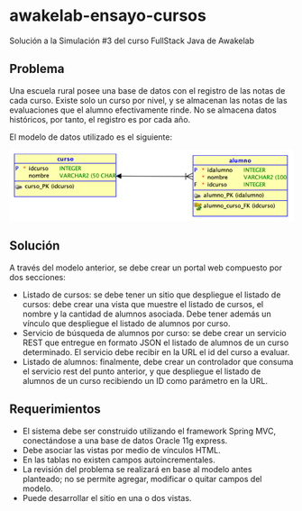 # awakelab-ensayo-cursos

Solución a la Simulación #3 del curso FullStack Java de Awakelab 

## Problema

Una escuela rural posee una base de datos con el registro de las notas de cada curso. Existe solo un curso por nivel, y se almacenan las notas de las evaluaciones que el alumno efectivamente rinde. No se almacena datos históricos, por tanto, el registro es por cada año.

El modelo de datos utilizado es el siguiente:

![Modelo](images/model.png)

## Solución

A través del modelo anterior, se debe crear un portal web compuesto por dos secciones:
 * Listado de cursos: se debe tener un sitio que despliegue el listado de cursos: debe crear una vista que muestre el listado de cursos, el nombre y la cantidad de alumnos asociada. Debe tener además un vínculo que despliegue el listado de alumnos por curso.
 * Servicio de búsqueda de alumnos por curso: se debe crear un servicio REST que entregue en formato JSON el listado de alumnos de un curso determinado. El servicio debe recibir en la URL el id del curso a evaluar.
 * Listado de alumnos: finalmente, debe crear un controlador que consuma el servicio rest del punto anterior, y que despliegue el listado de alumnos de un curso recibiendo un ID como parámetro en la URL.

## Requerimientos
 * El sistema debe ser construido utilizando el framework Spring MVC, conectándose a una base de datos Oracle 11g express.
 * Debe asociar las vistas por medio de vínculos HTML.
 * En las tablas no existen campos autoincrementales.
 * La revisión del problema se realizará en base al modelo antes planteado; no se permite agregar, modificar o quitar campos del modelo.
 * Puede desarrollar el sitio en una o dos vistas.
